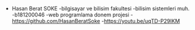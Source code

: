 - Hasan Berat SOKE
-bilgisayar ve bilisim fakultesi
-bilisim sistemleri muh.
-b181200046
-web programlama donem projesi
-https://github.com/HasanBeratSoke
-https://youtu.be/uqTD-P29IKM
